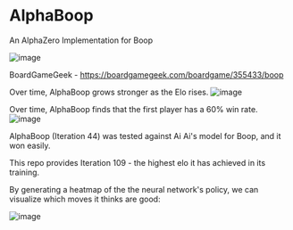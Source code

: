 # AlphaBoop
An AlphaZero Implementation for Boop

![image](https://github.com/Kiwimaru/AlphaBoop/assets/156695760/4e1f1cc4-512c-4897-957c-1c08e7a1edb9)

BoardGameGeek - https://boardgamegeek.com/boardgame/355433/boop  

Over time, AlphaBoop grows stronger as the Elo rises.
![image](https://github.com/Kiwimaru/AlphaBoop/assets/156695760/742bd0e8-6fc6-46d4-8f40-aa6ad1d893e0)

Over time, AlphaBoop finds that the first player has a 60% win rate.
![image](https://github.com/Kiwimaru/AlphaBoop/assets/156695760/e4056afd-9223-482d-a983-ecee910c8b65)

AlphaBoop (Iteration 44) was tested against Ai Ai's model for Boop, and it won easily.

This repo provides Iteration 109 - the highest elo it has achieved in its training.

By generating a heatmap of the the neural network's policy, we can visualize which moves it thinks are good:

![image](https://github.com/Kiwimaru/AlphaBoop/assets/156695760/fb3b2232-8f73-483f-94c7-361334a780c3)


